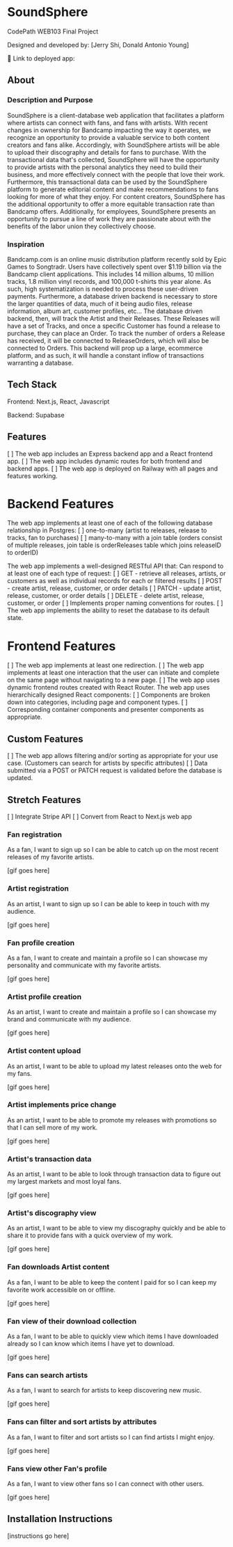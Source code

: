 # SoundSphere

CodePath WEB103 Final Project

Designed and developed by: [Jerry Shi, Donald Antonio Young]

🔗 Link to deployed app:

## About

### Description and Purpose

SoundSphere is a client-database web application that facilitates a platform where artists can connect with fans, and fans with artists. With recent changes in ownership for Bandcamp impacting the way it operates, we recognize an opportunity to provide a valuable service to both content creators and fans alike. Accordingly, with SoundSphere artists will be able to upload their discography and details for fans to purchase. With the transactional data that's collected, SoundSphere will have the opportunity to provide artists with the personal analytics they need to build their business, and more effectively connect with the people that love their work. Furthermore, this transactional data can be used by the SoundSphere platform to generate editorial content and make recommendations to fans looking for more of what they enjoy. For content creators, SoundSphere has the additional opportunity to offer a more equitable transaction rate than Bandcamp offers. Additionally, for employees, SoundSphere presents an opportunity to pursue a line of work they are passionate about with the benefits of the labor union they collectively choose.

### Inspiration

Bandcamp.com is an online music distribution platform recently sold by Epic Games to Songtradr. Users have collectively spent over $1.19 billion via the Bandcamp client applications. This includes 14 million albums, 10 million tracks, 1.8 million vinyl records, and 100,000 t-shirts this year alone. As such, high systematization is needed to process these user-driven payments. Furthermore, a database driven backend is necessary to store the larger quantities of data, much of it being audio files, release information, album art, customer profiles, etc... The database driven backend, then, will track the Artist and their Releases. These Releases will have a set of Tracks, and once a specific Customer has found a release to purchase, they can place an Order. To track the number of orders a Release has received, it will be connected to ReleaseOrders, which will also be connected to Orders. This backend will prop up a large, ecommerce platform, and as such, it will handle a constant inflow of transactions warranting a database.

## Tech Stack

Frontend:
Next.js, React, Javascript

Backend:
Supabase

## Features
[ ] The web app includes an Express backend app and a React frontend app.
[ ] The web app includes dynamic routes for both frontend and backend apps.
[ ] The web app is deployed on Railway with all pages and features working.

# Backend Features
The web app implements at least one of each of the following database relationship in Postgres:
[ ] one-to-many (artist to releases, release to tracks, fan to purchases)
[ ] many-to-many with a join table (orders consist of multiple releases, join table is orderReleases table which joins releaseID to orderID)

The web app implements a well-designed RESTful API that:
Can respond to at least one of each type of request:
[ ] GET - retrieve all releases, artists, or customers as well as individual records for each or filtered results
[ ] POST - create artist, release, customer, or order details
[ ] PATCH - update artist, release, customer, or order details
[ ] DELETE - delete artist, release, customer, or order
[ ] Implements proper naming conventions for routes.
[ ] The web app implements the ability to reset the database to its default state.

# Frontend Features
[ ] The web app implements at least one redirection.
[ ] The web app implements at least one interaction that the user can initiate and complete on the same page without navigating to a new page.
[ ] The web app uses dynamic frontend routes created with React Router.
The web app uses hierarchically designed React components:
[ ] Components are broken down into categories, including page and component types.
[ ] Corresponding container components and presenter components as appropriate.

## Custom Features
[ ] The web app allows filtering and/or sorting as appropriate for your use case. (Customers can search for artists by specific attributes)
[ ] Data submitted via a POST or PATCH request is validated before the database is updated.

## Stretch Features
[ ] Integrate Stripe API
[ ] Convert from React to Next.js web app

### Fan registration

As a fan, I want to sign up so I can be able to catch up on the most recent releases of my favorite artists.

[gif goes here]

### Artist registration

As an artist, I want to sign up so I can be able to keep in touch with my audience.

[gif goes here]

### Fan profile creation

As a fan, I want to create and maintain a profile so I can showcase my personality and communicate with my favorite artists.

[gif goes here]

### Artist profile creation

As an artist, I want to create and maintain a profile so I can showcase my brand and communicate with my audience.

[gif goes here]

### Artist content upload

As an artist, I want to be able to upload my latest releases onto the web for my fans.

[gif goes here]

### Artist implements price change

As an artist, I want to be able to promote my releases with promotions so that I can sell more of my work.

[gif goes here]

### Artist's transaction data

As an artist, I want to be able to look through transaction data to figure out my largest markets and most loyal fans.

[gif goes here]

### Artist's discography view

As an artist, I want to be able to view my discography quickly and be able to share it to provide fans with a quick overview of my work.

[gif goes here]

### Fan downloads Artist content

As a fan, I want to be able to keep the content I paid for so I can keep my favorite work accessible on or offline.

[gif goes here]

### Fan view of their download collection

As a fan, I want to be able to quickly view which items I have downloaded already so I can know which items I have yet to download.

[gif goes here]

### Fans can search artists

As a fan, I want to search for artists to keep discovering new music.

[gif goes here]

### Fans can filter and sort artists by attributes

As a fan, I want to filter and sort artists so I can find artists I might enjoy.

[gif goes here]

### Fans view other Fan's profile

As a fan, I want to view other fans so I can connect with other users.

[gif goes here]

## Installation Instructions

[instructions go here]
